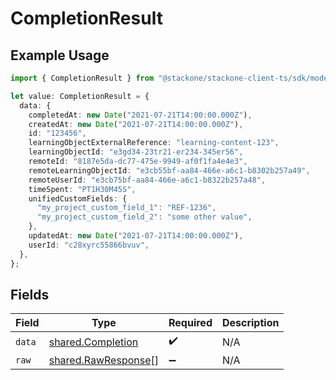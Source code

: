 # CompletionResult

## Example Usage

```typescript
import { CompletionResult } from "@stackone/stackone-client-ts/sdk/models/shared";

let value: CompletionResult = {
  data: {
    completedAt: new Date("2021-07-21T14:00:00.000Z"),
    createdAt: new Date("2021-07-21T14:00:00.000Z"),
    id: "123456",
    learningObjectExternalReference: "learning-content-123",
    learningObjectId: "e3gd34-23tr21-er234-345er56",
    remoteId: "8187e5da-dc77-475e-9949-af0f1fa4e4e3",
    remoteLearningObjectId: "e3cb55bf-aa84-466e-a6c1-b8302b257a49",
    remoteUserId: "e3cb75bf-aa84-466e-a6c1-b8322b257a48",
    timeSpent: "PT1H30M45S",
    unifiedCustomFields: {
      "my_project_custom_field_1": "REF-1236",
      "my_project_custom_field_2": "some other value",
    },
    updatedAt: new Date("2021-07-21T14:00:00.000Z"),
    userId: "c28xyrc55866bvuv",
  },
};
```

## Fields

| Field                                                             | Type                                                              | Required                                                          | Description                                                       |
| ----------------------------------------------------------------- | ----------------------------------------------------------------- | ----------------------------------------------------------------- | ----------------------------------------------------------------- |
| `data`                                                            | [shared.Completion](../../../sdk/models/shared/completion.md)     | :heavy_check_mark:                                                | N/A                                                               |
| `raw`                                                             | [shared.RawResponse](../../../sdk/models/shared/rawresponse.md)[] | :heavy_minus_sign:                                                | N/A                                                               |